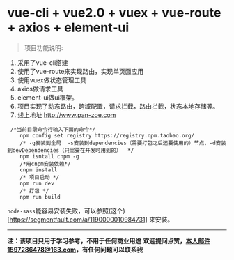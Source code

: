 # vue-cli + vue2.0 + vuex + vue-route + axios + element-ui

> 项目功能说明:

 1. 采用了vue-cli搭建
 2. 使用了vue-route来实现路由，实现单页面应用
 3. 使用vuex做状态管理工具
 4. axios做请求工具
 5. element-ui做ui框架。
 6. 项目实现了动态路由，跨域配置，请求拦截，路由拦截，状态本地存储等。
 7. 线上地址  http://www.pan-zoe.com
```
 /*当前目录命令行输入下面的命令*/
    npm config set registry https://registry.npm.taobao.org/
    /* -g安装到全局  -s安装到dependencies（需要打包之后还要使用的）节点，-d安装到devDependencies（只需要在开发时用到的）  */
    npm isntall cnpm -g
    /*用cnpm安装依赖*/
    cnpm install
    /* 项目启动 */
    npm run dev
    /* 打包 */
    npm run build
```
`node-sass`能容易安装失败，可以参照(这个)[https://segmentfault.com/a/1190000010984731] 来安装。




----------
**注：该项目只用于学习参考，不用于任何商业用途**
**欢迎提问点赞，本人邮件1597286478@163.com，有任何问题可以联系我**
